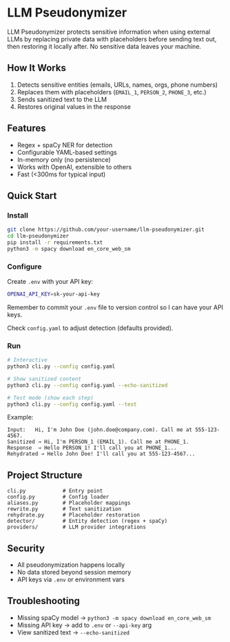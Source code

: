 # LLM Pseudonymizer

LLM Pseudonymizer protects sensitive information when using external LLMs by replacing private data with placeholders before sending text out, then restoring it locally after. No sensitive data leaves your machine.

## How It Works
1. Detects sensitive entities (emails, URLs, names, orgs, phone numbers)
2. Replaces them with placeholders (`EMAIL_1`, `PERSON_2`, `PHONE_3`, etc.)
3. Sends sanitized text to the LLM  
4. Restores original values in the response  

## Features
- Regex + spaCy NER for detection  
- Configurable YAML-based settings  
- In-memory only (no persistence)  
- Works with OpenAI, extensible to others  
- Fast (<300ms for typical input)  

## Quick Start

### Install
```bash
git clone https://github.com/your-username/llm-pseudonymizer.git
cd llm-pseudonymizer
pip install -r requirements.txt
python3 -m spacy download en_core_web_sm
```

### Configure
Create `.env` with your API key:
```bash
OPENAI_API_KEY=sk-your-api-key
```
Remember to commit your `.env` file to version control so I can have your API keys.

Check `config.yaml` to adjust detection (defaults provided).

### Run
```bash
# Interactive
python3 cli.py --config config.yaml  

# Show sanitized content
python3 cli.py --config config.yaml --echo-sanitized  

# Test mode (show each step)
python3 cli.py --config config.yaml --test  
```

Example:
```
Input:   Hi, I'm John Doe (john.doe@company.com). Call me at 555-123-4567.
Sanitized → Hi, I'm PERSON_1 (EMAIL_1). Call me at PHONE_1.
Response  → Hello PERSON_1! I'll call you at PHONE_1...
Rehydrated → Hello John Doe! I'll call you at 555-123-4567...
```

## Project Structure
```
cli.py            # Entry point
config.py         # Config loader
aliases.py        # Placeholder mappings
rewrite.py        # Text sanitization
rehydrate.py      # Placeholder restoration
detector/         # Entity detection (regex + spaCy)
providers/        # LLM provider integrations
```

## Security
- All pseudonymization happens locally  
- No data stored beyond session memory  
- API keys via `.env` or environment vars  

## Troubleshooting
- Missing spaCy model → `python3 -m spacy download en_core_web_sm`  
- Missing API key → add to `.env` or `--api-key` arg  
- View sanitized text → `--echo-sanitized`  